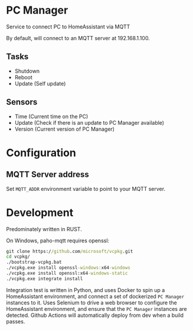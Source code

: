 # PC Manager

Service to connect PC to HomeAssistant via MQTT

By default, will connect to an MQTT server at 192.168.1.100.

## Tasks

* Shutdown
* Reboot
* Update (Self update)

## Sensors

* Time (Current time on the PC)
* Update (Check if there is an update to PC Manager available)
* Version (Current version of PC Manager)

# Configuration

## MQTT Server address

Set `MQTT_ADDR` environment variable to point to your MQTT server.

# Development

Predominately written in RUST.

On Windows, paho-mqtt requires openssl:
```bat
git clone https://github.com/microsoft/vcpkg.git
cd vcpkg/
./bootstrap-vcpkg.bat
./vcpkg.exe install openssl-windows:x64-windows
./vcpkg.exe install openssl:x64-windows-static
./vcpkg.exe integrate install
```


Integration test is written in Python,
and uses Docker to spin up a HomeAssistant environment, and connect a set of dockerized `PC Manager` instances to it.
Uses Selenium to drive a web browser to configure the HomeAssistant environment, and ensure that the `PC Manager` instances are detected.
Github Actions will automatically deploy from dev when a build passes.

